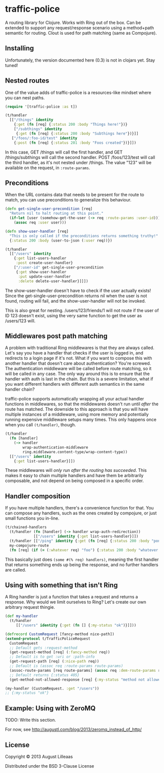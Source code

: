 # traffic-police

A routing library for Clojure. Works with Ring out of the box. Can be extended to support any request/response scenario using a method+path semantic for routing. Clout is used for path matching (same as Compojure).

## Installing

Unfortunately, the version documented here (0.3) is not in clojars yet. Stay tuned!

## Nested routes

One of the value adds of traffic-police is a resources-like mindset where you can nest paths.

```clj
(require '[traffic-police :as t])

(t/handler
  [["/things" identity
    {:get (fn [req] {:status 200 :body "Things here!"})}
    ["/subthings" identity
     {:get (fn [req] {:status 200 :body "Subthings here"})}]]
   ["/foos/:foo-id/test" identity
    {:post (fn [req] {:status 201 :body "Foos created"})}]])
```

In this case, GET /things will call the first handler, and GET /things/subthings will call the second handler. POST /foos/123/test will call the third handler, as it's not nested under /things. The value "123" will be available on the request, in `:route-params`.

## Preconditions

When the URL contains data that needs to be present for the route to match, you can use preconditions to generalize this behaviour.

```clj
(defn get-single-user-precondition [req]
  "Return nil to halt routing at this point."
  (if-let [user (somehow-get-the-user (-> req :route-params :user-id))]
    (assoc req :user user)))

(defn show-user-handler [req]
  "This is only called if the preconditions returns something truthy!"
  {:status 200 :body (user-to-json (:user req))})

(t/handler
  [["/users" identity
    {:get list-users-handler
     :post create-user-handler}
    ["/:user-id" get-single-user-precondition
     {:get show-user-handler
      :put update-user-handler
      :delete delete-user-handler}]]])
```

The show-user-handler doesn't have to check if the user actually exists! Since the get-single-user-precondition returns nil when the user is not found, routing will fail, and the show-user-handler will not be invoked.

This is also great for nesting. /users/123/friends/1 will not route if the user of ID 123 doesn't exist, using the very same function to get the user as /users/123 will.


## Middlewares post path matching

A problem with traditional Ring middlewares is that they are always called. Let's say you have a handler that checks if the user is logged in, and redirects to a login page if it's not. What if you want to compose this with another handler that doesn't care about authentication? You're screwed. The authentication middleware will be called before route matching, so it will be called in any case. The only way around this is to ensure that the handler with auth is last in the chain. But this is a severe limitation, what if you want different handlers with different auth semantics in the same handler chain?

traffic-police supports automatically wrapping all your actual handler functions in middlewares, so that the midldewares doesn't run until _after_ the route has matched. The downside to this approach is that you will have multiple instances of a middleware, using more memory and potentially running expensive middleware setups many times. This only happens once when you call `(t/handler)`, though.

```clj
(t/handler
  (fn [handler]
    (-> handler
        wrap-authentication-middleware
        ring.middleware.content-type/wrap-content-type))
  [["/users" identity
    {:get list-users-handler}]])
```

These middlewares will _only run after the routing has succeeded_. This makes it easy to chain multiple handlers and have them be arbitrarily composable, and not depend on being composed in a specific order.

## Handler composition

If you have multiple handlers, there's a convenience function for that. You can compose any handlers, such as the ones created by compojure, or just small functions you in-line.

```clj
(t/chained-handlers
  (t/handler (fn [handler] (-> handler wrap-auth-redirection))
             [["/users" identity {:get list-users-handler}]])
  (t/handler [["/ping" identity {:get (fn [req] {:status 200 :body "pong"})}]])
  my-compojure-route
  (fn [req] (if (= (:whatever req) "foo") {:status 200 :body "whatever was foo"})))
```

This basically just does `(some #(% req) handlers)`, meaning the first handler that returns something ends up being the response, and no further handlers are called.

## Using with something that isn't Ring

A Ring handler is just a function that takes a request and returns a response. Why would we limit ourselves to Ring? Let's create our own arbitrary request thingie.

```clj
(def my-handler
  (t/handler
     [["/users" identity {:get (fn [] {:my-status "ok")}]]))

(defrecord CustomRequest [fancy-method nice-path])
(extend-protocol t/TrafficPoliceRequest
  CustomRequest
  ;; Default gets :request-method
  (get-request-method [req] (:fancy-method req))
  ;; Default is to get :uri or :path-info
  (get-request-path [req] (:nice-path req))
  ;; Default is (assoc req :route-params route-params)
  (assoc-route-params [req route-params] (assoc req :dem-route-params route-params))
  ;; Default returns {:status 405}
  (get-method-not-allowed-response [req] {:my-status "method not allowed"}))

(my-handler (CustomRequest. :get "/users"))
;; {:my-status "ok"}
```

## Example: Using with ZeroMQ

TODO: Write this section.

For now, see http://augustl.com/blog/2013/zeromq_instead_of_http/

## License

Copyright © 2013 August Lilleaas

Distributed under the BSD 3-Clause License
